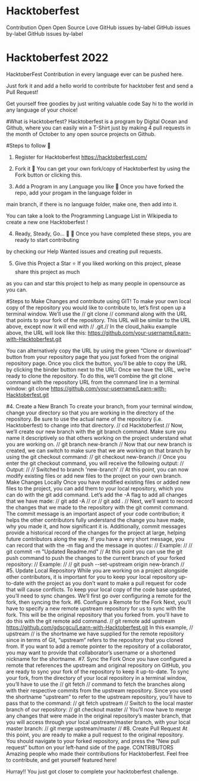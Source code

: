 # Hacktoberfest
Contribution Open Open Source Love GitHub issues by-label GitHub issues by-label GitHub issues by-label

# Hacktoberfest 2022

HacktoberFest Contribution in every language ever can be pushed here.

Just fork it and add a hello world to contribute for hacktober fest and send a Pull Request!

Get yourself free goodies by just writing valuable code
Say hi to the world in any language of your choice!

#What is Hacktoberfest?
Hacktoberfest is a program by Digital Ocean and Github, where you can easily win a T-Shirt just by making 4 pull requests in the month of October to any open source projects on Github.

#Steps to follow 📜
1. Register for Hacktoberfest
https://hacktoberfest.com/
2. Fork it 🍴
You can get your own fork/copy of Hacktoberfest by using the Fork button or clicking this.

3. Add a Program in any Language you like 🐇
Once you have forked the repo, add your progam in the language folder in

main branch, if there is no language folder, make one, then add into it.

You can take a look to the Programming Language List in Wikipedia to create a new one Hacktoberfest !

4. Ready, Steady, Go... 🐢 🐇
Once you have completed these steps, you are ready to start contributing

by checking our Help Wanted issues and creating pull requests.

5. Give this Project a Star ⭐
If you liked working on this project, please share this project as much

as you can and star this project to help as many people in opensource as you can.


#Steps to Make Changes and contribute using GIT!
To make your own local copy of the repository you would like to contribute to, let’s first open up a terminal window.
We’ll use the // git clone // command along with the URL that points to your fork of the repository.
This URL will be similar to the URL above, except now it will end with // .git.// In the cloud_haiku example above, the URL will look like this:
https://github.com/your-username/Learn-with-Hacktoberfest.git

You can alternatively copy the URL by using the green “Clone or download” button from your repository page that you just forked from the original repository page. Once you click the button, you’ll be able to copy the URL by clicking the binder button next to the URL:
Once we have the URL, we’re ready to clone the repository. To do this, we’ll combine the git clone command with the repository URL from the command line in a terminal window:
git clone https://github.com/your-username/Learn-with-Hacktoberfest.git

#4. Create a New Branch
To create your branch, from your terminal window, change your directory so that you are working in the directory of the repository. Be sure to use the actual name of the repository (i.e. Hacktoberfest) to change into that directory.
// cd Hacktoberfest //
Now, we’ll create our new branch with the git branch command. Make sure you name it descriptively so that others working on the project understand what you are working on.
// git branch new-branch //
Now that our new branch is created, we can switch to make sure that we are working on that branch by using the git checkout command:
// git checkout new-branch //
Once you enter the git checkout command, you will receive the following output:
// Output: //
// Switched to branch 'new-branch' //
At this point, you can now modify existing files or add new files to the project on your own branch.
Make Changes Locally
Once you have modified existing files or added new files to the project, you can add them to your local repository, which you can do with the git add command. Let’s add the -A flag to add all changes that we have made:
// git add -A // or // git add . //
Next, we’ll want to record the changes that we made to the repository with the git commit command.
The commit message is an important aspect of your code contribution; it helps the other contributors fully understand the change you have made, why you made it, and how significant it is. Additionally, commit messages provide a historical record of the changes for the project at large, helping future contributors along the way.
If you have a very short message, you can record that with the -m flag and the message in quotes:
// Example: //
// git commit -m "Updated Readme.md" //
At this point you can use the git push command to push the changes to the current branch of your forked repository:
// Example: //
// git push --set-upstream origin new-branch //
#5. Update Local Repository
While you are working on a project alongside other contributors, it is important for you to keep your local repository up-to-date with the project as you don’t want to make a pull request for code that will cause conflicts. To keep your local copy of the code base updated, you’ll need to sync changes.
We’ll first go over configuring a remote for the fork, then syncing the fork.
#6. Configure a Remote for the Fork
Next, you’ll have to specify a new remote upstream repository for us to sync with the fork. This will be the original repository that you forked from. you’ll have to do this with the git remote add command.
// git remote add upstream https://github.com/gdscgcu/Learn-with-Hacktoberfest.git
In this example, // upstream // is the shortname we have supplied for the remote repository since in terms of Git, “upstream” refers to the repository that you cloned from. If you want to add a remote pointer to the repository of a collaborator, you may want to provide that collaborator’s username or a shortened nickname for the shortname.
#7. Sync the Fork
Once you have configured a remote that references the upstream and original repository on GitHub, you are ready to sync your fork of the repository to keep it up-to-date.
To sync your fork, from the directory of your local repository in a terminal window, you’ll have to use the // git fetch // command to fetch the branches along with their respective commits from the upstream repository. Since you used the shortname “upstream” to refer to the upstream repository, you’ll have to pass that to the command:
// git fetch upstream //
Switch to the local master branch of our repository:
// git checkout master //
You’ll now have to merge any changes that were made in the original repository’s master branch, that you will access through your local upstream/master branch, with your local master branch:
// git merge upstream/master //
#8. Create Pull Request
At this point, you are ready to make a pull request to the original repository.
You should navigate to your forked repository, and press the “New pull request” button on your left-hand side of the page.
CONTRIBUTORS
Amazing people who made their contributions for Hacktoberfest. Feel free to contribute, and get yourself featured here!


Hurray!! You just got closer to complete your hacktoberfest challenge.
